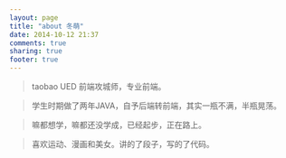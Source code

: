 ```yaml
---
layout: page
title: "about 冬萌"
date: 2014-10-12 21:37
comments: true
sharing: true
footer: true
---
```


> taobao UED 前端攻城师，专业前端。

> 学生时期做了两年JAVA，自予后端转前端，其实一瓶不满，半瓶晃荡。

> 嘛都想学，嘛都还没学成，已经起步，正在路上。

> 喜欢运动、漫画和美女。讲的了段子，写的了代码。


